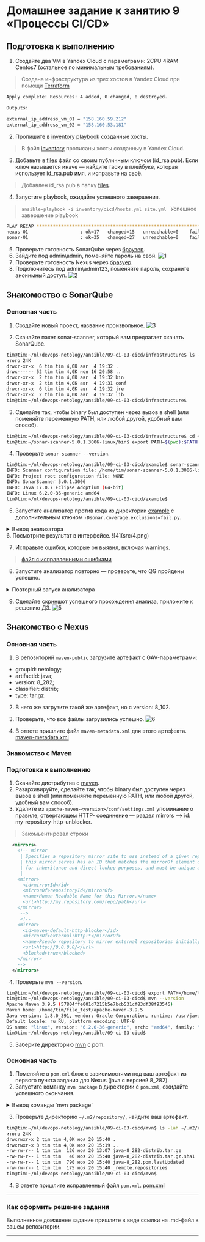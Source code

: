 # Домашнее задание к занятию 9 «Процессы CI/CD»

## Подготовка к выполнению

1. Создайте два VM в Yandex Cloud с параметрами: 2CPU 4RAM Centos7 (остальное по минимальным требованиям).
>Создана инфраструктура из трех хостов в Yandex Cloud при помощи [Terraform](terraform) 
```bash
Apply complete! Resources: 4 added, 0 changed, 0 destroyed.

Outputs:

external_ip_address_vm_01 = "158.160.59.212"
external_ip_address_vm_02 = "158.160.53.181"
```
2. Пропишите в [inventory](./infrastructure/inventory/cicd/hosts.yml) [playbook](./infrastructure/site.yml) созданные хосты.
>В файл  [inventory](./infrastructure/inventory/cicd/hosts.yml) прописаны хосты созданныу в Yandex Cloud.

3. Добавьте в [files](./infrastructure/files/) файл со своим публичным ключом (id_rsa.pub). Если ключ называется иначе — найдите таску в плейбуке, которая использует id_rsa.pub имя, и исправьте на своё.
>Добавлен id_rsa.pub в папку [files](./infrastructure/files/).

4. Запустите playbook, ожидайте успешного завершения.
>`ansible-playbook -i inventory/cicd/hosts.yml site.yml `
>Успешное завершение playbook
```bash
PLAY RECAP ***************************************************************************************************************************
nexus-01                   : ok=17   changed=15   unreachable=0    failed=0    skipped=2    rescued=0    ignored=0   
sonar-01                   : ok=35   changed=27   unreachable=0    failed=0    skipped=0    rescued=0    ignored=0   

```
5. Проверьте готовность SonarQube через [браузер](http://localhost:9000).
6. Зайдите под admin\admin, поменяйте пароль на свой.
![1](src/1.png)
7.  Проверьте готовность Nexus через [бразуер](http://localhost:8081).
8. Подключитесь под admin\admin123, поменяйте пароль, сохраните анонимный доступ.
![2](src/2.png)

## Знакомоство с SonarQube

### Основная часть

1. Создайте новый проект, название произвольное.
![3](src/3.png)

2. Скачайте пакет sonar-scanner, который вам предлагает скачать SonarQube.
```bash
tim@tim:~/nl/devops-netology/ansible/09-ci-03-cicd/infrastructure$ ls -lah ~/sonar-scanner-5.0.1.3006-linux/
итого 24K
drwxr-xr-x  6 tim tim 4,0K авг  4 19:32 .
drwx------ 52 tim tim 4,0K ноя 16 20:58 ..
drwxr-xr-x  2 tim tim 4,0K авг  4 19:32 bin
drwxr-xr-x  2 tim tim 4,0K авг  4 19:31 conf
drwxr-xr-x  6 tim tim 4,0K авг  4 19:32 jre
drwxr-xr-x  2 tim tim 4,0K авг  4 19:32 lib
tim@tim:~/nl/devops-netology/ansible/09-ci-03-cicd/infrastructure$ 
```

3. Сделайте так, чтобы binary был доступен через вызов в shell (или поменяйте переменную PATH, или любой другой, удобный вам способ).
```bash
tim@tim:~/nl/devops-netology/ansible/09-ci-03-cicd/infrastructure$ cd ~/sonar-scanner-5.0.1.3006-linux/bin/
tim@tim:~/sonar-scanner-5.0.1.3006-linux/bin$ export PATH=$(pwd):$PATH
```

4. Проверьте `sonar-scanner --version`.
```bash
tim@tim:~/nl/devops-netology/ansible/09-ci-03-cicd/example$ sonar-scanner --version
INFO: Scanner configuration file: /home/tim/sonar-scanner-5.0.1.3006-linux/conf/sonar-scanner.properties
INFO: Project root configuration file: NONE
INFO: SonarScanner 5.0.1.3006
INFO: Java 17.0.7 Eclipse Adoptium (64-bit)
INFO: Linux 6.2.0-36-generic amd64
tim@tim:~/nl/devops-netology/ansible/09-ci-03-cicd/example$ 
```

5. Запустите анализатор против кода из директории [example](./example) с дополнительным ключом `-Dsonar.coverage.exclusions=fail.py`.
<details>
<summary>Вывод анализатора</summary>
```console
tim@tim:~/nl/devops-netology/ansible/09-ci-03-cicd/example$ sonar-scanner \
  -Dsonar.projectKey=netology \
  -Dsonar.sources=. \
  -Dsonar.host.url=http://158.160.51.203:9000 \
  -Dsonar.login=b302c6fe7cf986b4cdf9a3938d51694b8bf8ff82 \
> -Dsonar.coverage.exclusions=fail.py
INFO: Scanner configuration file: /home/tim/sonar-scanner-5.0.1.3006-linux/conf/sonar-scanner.properties
INFO: Project root configuration file: NONE
INFO: SonarScanner 5.0.1.3006
INFO: Java 17.0.7 Eclipse Adoptium (64-bit)
INFO: Linux 6.2.0-36-generic amd64
INFO: User cache: /home/tim/.sonar/cache
INFO: Analyzing on SonarQube server 9.1.0
INFO: Default locale: "ru_RU", source code encoding: "UTF-8" (analysis is platform dependent)
INFO: Load global settings
INFO: Load global settings (done) | time=99ms
INFO: Server id: 9CFC3560-AYvZH5QgLUrNLscfYdzh
INFO: User cache: /home/tim/.sonar/cache
INFO: Load/download plugins
INFO: Load plugins index
INFO: Load plugins index (done) | time=67ms
INFO: Load/download plugins (done) | time=36423ms
INFO: Process project properties
INFO: Process project properties (done) | time=6ms
INFO: Execute project builders
INFO: Execute project builders (done) | time=1ms
INFO: Project key: netology
INFO: Base dir: /home/tim/nl/devops-netology/ansible/09-ci-03-cicd/example
INFO: Working dir: /home/tim/nl/devops-netology/ansible/09-ci-03-cicd/example/.scannerwork
INFO: Load project settings for component key: 'netology'
INFO: Load project settings for component key: 'netology' (done) | time=53ms
INFO: Load quality profiles
INFO: Load quality profiles (done) | time=178ms
INFO: Load active rules
INFO: Load active rules (done) | time=3434ms
INFO: Indexing files...
INFO: Project configuration:
INFO:   Excluded sources for coverage: fail.py
INFO: 1 file indexed
INFO: 0 files ignored because of scm ignore settings
INFO: Quality profile for py: Sonar way
INFO: ------------- Run sensors on module netology
INFO: Load metrics repository
INFO: Load metrics repository (done) | time=53ms
INFO: Sensor Python Sensor [python]
WARN: Your code is analyzed as compatible with python 2 and 3 by default. This will prevent the detection of issues specific to python 2 or python 3. You can get a more precise analysis by setting a python version in your configuration via the parameter "sonar.python.version"
INFO: Starting global symbols computation
INFO: 1 source file to be analyzed
INFO: Load project repositories
INFO: Load project repositories (done) | time=31ms
INFO: 1/1 source file has been analyzed
INFO: Starting rules execution
INFO: 1 source file to be analyzed
INFO: 1/1 source file has been analyzed
INFO: Sensor Python Sensor [python] (done) | time=771ms
INFO: Sensor Cobertura Sensor for Python coverage [python]
INFO: Sensor Cobertura Sensor for Python coverage [python] (done) | time=9ms
INFO: Sensor PythonXUnitSensor [python]
INFO: Sensor PythonXUnitSensor [python] (done) | time=4ms
INFO: Sensor CSS Rules [cssfamily]
INFO: No CSS, PHP, HTML or VueJS files are found in the project. CSS analysis is skipped.
INFO: Sensor CSS Rules [cssfamily] (done) | time=1ms
INFO: Sensor JaCoCo XML Report Importer [jacoco]
INFO: 'sonar.coverage.jacoco.xmlReportPaths' is not defined. Using default locations: target/site/jacoco/jacoco.xml,target/site/jacoco-it/jacoco.xml,build/reports/jacoco/test/jacocoTestReport.xml
INFO: No report imported, no coverage information will be imported by JaCoCo XML Report Importer
INFO: Sensor JaCoCo XML Report Importer [jacoco] (done) | time=5ms
INFO: Sensor C# Project Type Information [csharp]
INFO: Sensor C# Project Type Information [csharp] (done) | time=0ms
INFO: Sensor C# Analysis Log [csharp]
INFO: Sensor C# Analysis Log [csharp] (done) | time=13ms
INFO: Sensor C# Properties [csharp]
INFO: Sensor C# Properties [csharp] (done) | time=0ms
INFO: Sensor JavaXmlSensor [java]
INFO: Sensor JavaXmlSensor [java] (done) | time=1ms
INFO: Sensor HTML [web]
INFO: Sensor HTML [web] (done) | time=5ms
INFO: Sensor VB.NET Project Type Information [vbnet]
INFO: Sensor VB.NET Project Type Information [vbnet] (done) | time=0ms
INFO: Sensor VB.NET Analysis Log [vbnet]
INFO: Sensor VB.NET Analysis Log [vbnet] (done) | time=14ms
INFO: Sensor VB.NET Properties [vbnet]
INFO: Sensor VB.NET Properties [vbnet] (done) | time=0ms
INFO: ------------- Run sensors on project
INFO: Sensor Zero Coverage Sensor
INFO: Sensor Zero Coverage Sensor (done) | time=0ms
INFO: SCM Publisher SCM provider for this project is: git
INFO: SCM Publisher 1 source file to be analyzed
INFO: SCM Publisher 0/1 source files have been analyzed (done) | time=63ms
WARN: Missing blame information for the following files:
WARN:   * fail.py
WARN: This may lead to missing/broken features in SonarQube
INFO: CPD Executor Calculating CPD for 1 file
INFO: CPD Executor CPD calculation finished (done) | time=8ms
INFO: Analysis report generated in 125ms, dir size=103,2 kB
INFO: Analysis report compressed in 16ms, zip size=14,2 kB
INFO: Analysis report uploaded in 92ms
INFO: ANALYSIS SUCCESSFUL, you can browse http://158.160.51.203:9000/dashboard?id=netology
INFO: Note that you will be able to access the updated dashboard once the server has processed the submitted analysis report
INFO: More about the report processing at http://158.160.51.203:9000/api/ce/task?id=AYvZcEOCLUrNLscfYi41
INFO: Analysis total time: 6.573 s
INFO: ------------------------------------------------------------------------
INFO: EXECUTION SUCCESS
INFO: ------------------------------------------------------------------------
INFO: Total time: 50.094s
INFO: Final Memory: 18M/80M
INFO: ------------------------------------------------------------------------
tim@tim:~/nl/devops-netology/ansible/09-ci-03-cicd/example$ 
```
</details>
6. Посмотрите результат в интерфейсе.
![4](src/4.png)

7. Исправьте ошибки, которые он выявил, включая warnings.
>[файл с исправленными ошибками](example/fail.py)

8. Запустите анализатор повторно — проверьте, что QG пройдены успешно.
<details>
<summary>Повторный запуск анализатора</summary>
```console
tim@tim:~/nl/devops-netology/ansible/09-ci-03-cicd/example$ sonar-scanner   -Dsonar.projectKey=netology   -Dsonar.sources=.   -Dsonar.host.url=http://158.160.51.203:9000   -Dsonar.login=b302c6fe7cf986b4cdf9a3938d51694b8bf8ff82 -Dsonar.coverage.exclusions=fail.py
INFO: Scanner configuration file: /home/tim/sonar-scanner-5.0.1.3006-linux/conf/sonar-scanner.properties
INFO: Project root configuration file: NONE
INFO: SonarScanner 5.0.1.3006
INFO: Java 17.0.7 Eclipse Adoptium (64-bit)
INFO: Linux 6.2.0-36-generic amd64
INFO: User cache: /home/tim/.sonar/cache
INFO: Analyzing on SonarQube server 9.1.0
INFO: Default locale: "ru_RU", source code encoding: "UTF-8" (analysis is platform dependent)
INFO: Load global settings
INFO: Load global settings (done) | time=93ms
INFO: Server id: 9CFC3560-AYvZH5QgLUrNLscfYdzh
INFO: User cache: /home/tim/.sonar/cache
INFO: Load/download plugins
INFO: Load plugins index
INFO: Load plugins index (done) | time=56ms
INFO: Load/download plugins (done) | time=164ms
INFO: Process project properties
INFO: Process project properties (done) | time=6ms
INFO: Execute project builders
INFO: Execute project builders (done) | time=2ms
INFO: Project key: netology
INFO: Base dir: /home/tim/nl/devops-netology/ansible/09-ci-03-cicd/example
INFO: Working dir: /home/tim/nl/devops-netology/ansible/09-ci-03-cicd/example/.scannerwork
INFO: Load project settings for component key: 'netology'
INFO: Load project settings for component key: 'netology' (done) | time=28ms
INFO: Load quality profiles
INFO: Load quality profiles (done) | time=133ms
INFO: Load active rules
INFO: Load active rules (done) | time=2327ms
INFO: Indexing files...
INFO: Project configuration:
INFO:   Excluded sources for coverage: fail.py
INFO: 1 file indexed
INFO: 0 files ignored because of scm ignore settings
INFO: Quality profile for py: Sonar way
INFO: ------------- Run sensors on module netology
INFO: Load metrics repository
INFO: Load metrics repository (done) | time=50ms
INFO: Sensor Python Sensor [python]
WARN: Your code is analyzed as compatible with python 2 and 3 by default. This will prevent the detection of issues specific to python 2 or python 3. You can get a more precise analysis by setting a python version in your configuration via the parameter "sonar.python.version"
INFO: Starting global symbols computation
INFO: 1 source file to be analyzed
INFO: Load project repositories
INFO: Load project repositories (done) | time=31ms
INFO: 1/1 source file has been analyzed
INFO: Starting rules execution
INFO: 1 source file to be analyzed
INFO: 1/1 source file has been analyzed
INFO: Sensor Python Sensor [python] (done) | time=637ms
INFO: Sensor Cobertura Sensor for Python coverage [python]
INFO: Sensor Cobertura Sensor for Python coverage [python] (done) | time=8ms
INFO: Sensor PythonXUnitSensor [python]
INFO: Sensor PythonXUnitSensor [python] (done) | time=0ms
INFO: Sensor CSS Rules [cssfamily]
INFO: No CSS, PHP, HTML or VueJS files are found in the project. CSS analysis is skipped.
INFO: Sensor CSS Rules [cssfamily] (done) | time=1ms
INFO: Sensor JaCoCo XML Report Importer [jacoco]
INFO: 'sonar.coverage.jacoco.xmlReportPaths' is not defined. Using default locations: target/site/jacoco/jacoco.xml,target/site/jacoco-it/jacoco.xml,build/reports/jacoco/test/jacocoTestReport.xml
INFO: No report imported, no coverage information will be imported by JaCoCo XML Report Importer
INFO: Sensor JaCoCo XML Report Importer [jacoco] (done) | time=3ms
INFO: Sensor C# Project Type Information [csharp]
INFO: Sensor C# Project Type Information [csharp] (done) | time=0ms
INFO: Sensor C# Analysis Log [csharp]
INFO: Sensor C# Analysis Log [csharp] (done) | time=12ms
INFO: Sensor C# Properties [csharp]
INFO: Sensor C# Properties [csharp] (done) | time=0ms
INFO: Sensor JavaXmlSensor [java]
INFO: Sensor JavaXmlSensor [java] (done) | time=1ms
INFO: Sensor HTML [web]
INFO: Sensor HTML [web] (done) | time=2ms
INFO: Sensor VB.NET Project Type Information [vbnet]
INFO: Sensor VB.NET Project Type Information [vbnet] (done) | time=0ms
INFO: Sensor VB.NET Analysis Log [vbnet]
INFO: Sensor VB.NET Analysis Log [vbnet] (done) | time=17ms
INFO: Sensor VB.NET Properties [vbnet]
INFO: Sensor VB.NET Properties [vbnet] (done) | time=0ms
INFO: ------------- Run sensors on project
INFO: Sensor Zero Coverage Sensor
INFO: Sensor Zero Coverage Sensor (done) | time=1ms
INFO: SCM Publisher SCM provider for this project is: git
INFO: SCM Publisher 1 source file to be analyzed
INFO: SCM Publisher 0/1 source files have been analyzed (done) | time=71ms
WARN: Missing blame information for the following files:
WARN:   * fail.py
WARN: This may lead to missing/broken features in SonarQube
INFO: CPD Executor Calculating CPD for 1 file
INFO: CPD Executor CPD calculation finished (done) | time=10ms
INFO: Analysis report generated in 114ms, dir size=103,0 kB
INFO: Analysis report compressed in 27ms, zip size=13,9 kB
INFO: Analysis report uploaded in 47ms
INFO: ANALYSIS SUCCESSFUL, you can browse http://158.160.51.203:9000/dashboard?id=netology
INFO: Note that you will be able to access the updated dashboard once the server has processed the submitted analysis report
INFO: More about the report processing at http://158.160.51.203:9000/api/ce/task?id=AYvZe8agLUrNLscfYi42
INFO: Analysis total time: 5.066 s
INFO: ------------------------------------------------------------------------
INFO: EXECUTION SUCCESS
INFO: ------------------------------------------------------------------------
INFO: Total time: 6.004s
INFO: Final Memory: 9M/40M
INFO: ------------------------------------------------------------------------
tim@tim:~/nl/devops-netology/ansible/09-ci-03-cicd/example$ 
```
</details>

9. Сделайте скриншот успешного прохождения анализа, приложите к решению ДЗ.
![5](src/5.png)
## Знакомство с Nexus

### Основная часть

1. В репозиторий `maven-public` загрузите артефакт с GAV-параметрами:

 *    groupId: netology;
 *    artifactId: java;
 *    version: 8_282;
 *    classifier: distrib;
 *    type: tar.gz.
   
2. В него же загрузите такой же артефакт, но с version: 8_102.
3. Проверьте, что все файлы загрузились успешно.
![6](src/6.png)

4. В ответе пришлите файл `maven-metadata.xml` для этого артефекта.
[maven-metadata.xml](src/maven-metadata.xml)

### Знакомство с Maven

### Подготовка к выполнению

1. Скачайте дистрибутив с [maven](https://maven.apache.org/download.cgi).
2. Разархивируйте, сделайте так, чтобы binary был доступен через вызов в shell (или поменяйте переменную PATH, или любой другой, удобный вам способ).
3. Удалите из `apache-maven-<version>/conf/settings.xml` упоминание о правиле, отвергающем HTTP- соединение — раздел mirrors —> id: my-repository-http-unblocker.
>Закомьентировал строки 
```xml
  <mirrors>
    <!-- mirror
     | Specifies a repository mirror site to use instead of a given repository. The repository that
     | this mirror serves has an ID that matches the mirrorOf element of this mirror. IDs are used
     | for inheritance and direct lookup purposes, and must be unique across the set of mirrors.
     |
    <mirror>
      <id>mirrorId</id>
      <mirrorOf>repositoryId</mirrorOf>
      <name>Human Readable Name for this Mirror.</name>
      <url>http://my.repository.com/repo/path</url>
    </mirror>
     -->
     <!--
    <mirror>
      <id>maven-default-http-blocker</id>
      <mirrorOf>external:http:*</mirrorOf>
      <name>Pseudo repository to mirror external repositories initially using HTTP.</name>
      <url>http://0.0.0.0/</url>
      <blocked>true</blocked>
    </mirror>
    -->
  </mirrors>
```
4. Проверьте `mvn --version`.
```bash
tim@tim:~/nl/devops-netology/ansible/09-ci-03-cicd$ export PATH=/home/tim/file_test/apache-maven-3.9.5/bin/:$PATH
tim@tim:~/nl/devops-netology/ansible/09-ci-03-cicd$ mvn --version
Apache Maven 3.9.5 (57804ffe001d7215b5e7bcb531cf83df38f93546)
Maven home: /home/tim/file_test/apache-maven-3.9.5
Java version: 1.8.0_391, vendor: Oracle Corporation, runtime: /usr/java/jre1.8.0_391
Default locale: ru_RU, platform encoding: UTF-8
OS name: "linux", version: "6.2.0-36-generic", arch: "amd64", family: "unix"
tim@tim:~/nl/devops-netology/ansible/09-ci-03-cicd$ 
```
5. Заберите директорию [mvn](./mvn) с pom.

### Основная часть

1. Поменяйте в `pom.xml` блок с зависимостями под ваш артефакт из первого пункта задания для Nexus (java с версией 8_282).
2. Запустите команду `mvn package` в директории с `pom.xml`, ожидайте успешного окончания.
<details>
<summary>Вывод команды `mvn package`</summary
```console
tim@tim:~/nl/devops-netology/ansible/09-ci-03-cicd/mvn$ mvn package
[INFO] Scanning for projects...
[INFO] 
[INFO] --------------------< com.netology.app:simple-app >---------------------
[INFO] Building simple-app 1.0-SNAPSHOT
[INFO]   from pom.xml
[INFO] --------------------------------[ jar ]---------------------------------
Downloading from my-repo: http://158.160.59.212:8081/repository/maven-releases/netology/java/8_282/java-8_282.pom
[WARNING] The POM for netology:java:tar.gz:distrib:8_282 is missing, no dependency information available
Downloading from my-repo: http://158.160.59.212:8081/repository/maven-releases/netology/java/8_282/java-8_282-distrib.tar.gz
Downloaded from my-repo: http://158.160.59.212:8081/repository/maven-releases/netology/java/8_282/java-8_282-distrib.tar.gz (126 B at 3.3 kB/s)
[INFO] 
[INFO] --- resources:3.3.1:resources (default-resources) @ simple-app ---
[WARNING] Using platform encoding (UTF-8 actually) to copy filtered resources, i.e. build is platform dependent!
[INFO] skip non existing resourceDirectory /home/tim/nl/devops-netology/ansible/09-ci-03-cicd/mvn/src/main/resources
[INFO] 
[INFO] --- compiler:3.11.0:compile (default-compile) @ simple-app ---
[INFO] No sources to compile
[INFO] 
[INFO] --- resources:3.3.1:testResources (default-testResources) @ simple-app ---
[WARNING] Using platform encoding (UTF-8 actually) to copy filtered resources, i.e. build is platform dependent!
[INFO] skip non existing resourceDirectory /home/tim/nl/devops-netology/ansible/09-ci-03-cicd/mvn/src/test/resources
[INFO] 
[INFO] --- compiler:3.11.0:testCompile (default-testCompile) @ simple-app ---
[INFO] No sources to compile
[INFO] 
[INFO] --- surefire:3.1.2:test (default-test) @ simple-app ---
[INFO] No tests to run.
[INFO] 
[INFO] --- jar:3.3.0:jar (default-jar) @ simple-app ---
[WARNING] JAR will be empty - no content was marked for inclusion!
[INFO] Building jar: /home/tim/nl/devops-netology/ansible/09-ci-03-cicd/mvn/target/simple-app-1.0-SNAPSHOT.jar
[INFO] ------------------------------------------------------------------------
[INFO] BUILD SUCCESS
[INFO] ------------------------------------------------------------------------
[INFO] Total time:  1.625 s
[INFO] Finished at: 2023-11-20T15:40:19+03:00
[INFO] ------------------------------------------------------------------------
tim@tim:~/nl/devops-netology/ansible/09-ci-03-cicd/mvn$ 
```
</details>
  
3. Проверьте директорию `~/.m2/repository/`, найдите ваш артефакт.
```bash
tim@tim:~/nl/devops-netology/ansible/09-ci-03-cicd/mvn$ ls -lah ~/.m2/repository/netology/java/8_282/
итого 24K
drwxrwxr-x 2 tim tim 4,0K ноя 20 15:40 .
drwxrwxr-x 3 tim tim 4,0K ноя 20 15:19 ..
-rw-rw-r-- 1 tim tim  126 ноя 20 13:07 java-8_282-distrib.tar.gz
-rw-rw-r-- 1 tim tim   40 ноя 20 15:40 java-8_282-distrib.tar.gz.sha1
-rw-rw-r-- 1 tim tim  790 ноя 20 15:40 java-8_282.pom.lastUpdated
-rw-rw-r-- 1 tim tim  175 ноя 20 15:40 _remote.repositories
tim@tim:~/nl/devops-netology/ansible/09-ci-03-cicd/mvn$ 
```
4. В ответе пришлите исправленный файл `pom.xml`.
[pom.xml](mvn/pom.xml)

---

### Как оформить решение задания

Выполненное домашнее задание пришлите в виде ссылки на .md-файл в вашем репозитории.

---
